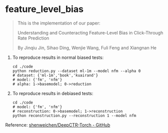 # feature_level_bias

> This is the implementation of our paper:
>
> Understanding and Counteracting Feature-Level Bias in Click-Through Rate Prediction
>
> By Jinqiu Jin, Sihao Ding, Wenjie Wang, Fuli Feng and Xiangnan He

1. To reproduce results in normal biased tests:

   ```shell
   cd ./code
   python reduction.py --dataset ml-1m --model nfm --alpha 0
   # dataset: {'ml-1m','book','kuairand'}
   # model: {'fm', 'nfm'}
   # alpha: 1->basemodel; 0->reduction
   ```

2. To reproduce results in debiased tests:

   ```shell
   cd ./code
   # model: {'fm', 'nfm'}
   # reconstruction: 0->basemodel; 1->reconstruction
   python reconstruction.py --reconstruction 1 --model nfm
   ```


Reference: [shenweichen/DeepCTR-Torch - GitHub](https://github.com/shenweichen/DeepCTR-Torch)
